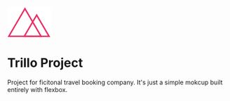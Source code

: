 <img src="img/logo.png" alt="Trillo Logo" width="100"/>

# Trillo Project

Project for ficitonal travel booking company. It's just a simple mokcup built entirely with flexbox.
